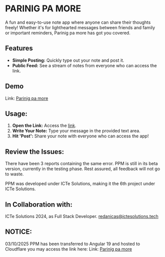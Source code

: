 # **PARINIG PA MORE**

A fun and easy-to-use note app where anyone can share their thoughts freely! Whether it's for lighthearted messages between friends and family or important reminders, Parinig pa more has got you covered.

## **Features**

- **Simple Posting:** Quickly type out your note and post it.
- **Public Feed:** See a stream of notes from everyone who can access the link.

## **Demo**

Link: [Parinig pa more](http://parinigpamore.unaux.com)

## **Usage:**

1. **Open the Link:** Access the [link](http://parinigpamore.unaux.com).
2. **Write Your Note:** Type your message in the provided text area.
3. **Hit 'Post':** Share your note with everyone who can access the app!

## **Review the Issues:**

There have been 3 reports containing the same error. PPM is still in its beta version, currently in the testing phase. Rest assured, all feedback will not go to waste.

PPM was developed under ICTe Solutions, making it the 6th project under ICTe Solutions.

## **In Collaboration with:**
ICTe Solutions 2024, as Full Stack Developer.
redanicas@ictesolutions.tech

## **NOTICE:**
03/10/2025 PPM has been transferred to Angular 19 and hosted to Cloudflare you may access the link here: 
Link: [Parinig pa more](https://ppmcdn.pages.dev)
